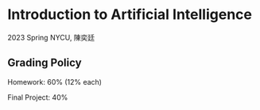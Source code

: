# Introduction to Artificial Intelligence
2023 Spring NYCU, 陳奕廷

## Grading Policy
Homework: 60% (12% each)

Final Project: 40%
